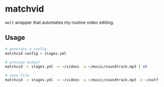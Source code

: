 matchvid
========
`melt` wrapper that automates my routine video editing.

## Usage ##
```sh
# generate a config
matchvid config > stages.yml

# preview output
matchvid -c stages.yml -v ~/videos -a ~/music/soundtrack.mp3 | sh

# save file
matchvid -c stages.yml -v ~/videos -a ~/music/soundtrack.mp3 -o ~/outfile.mp4 | sh
```
